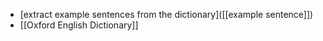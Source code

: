 - [extract example sentences from the dictionary]([[example sentence]])
- [[Oxford English Dictionary]]
